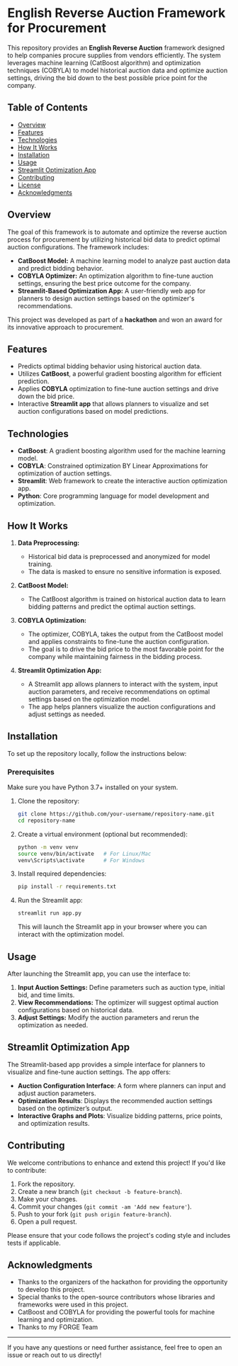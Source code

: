 # English Reverse Auction Framework for Procurement

This repository provides an **English Reverse Auction** framework designed to help companies procure supplies from vendors efficiently. The system leverages machine learning (CatBoost algorithm) and optimization techniques (COBYLA) to model historical auction data and optimize auction settings, driving the bid down to the best possible price point for the company.

## Table of Contents

- [Overview](#overview)
- [Features](#features)
- [Technologies](#technologies)
- [How It Works](#how-it-works)
- [Installation](#installation)
- [Usage](#usage)
- [Streamlit Optimization App](#streamlit-optimization-app)
- [Contributing](#contributing)
- [License](#license)
- [Acknowledgments](#acknowledgments)

## Overview

The goal of this framework is to automate and optimize the reverse auction process for procurement by utilizing historical bid data to predict optimal auction configurations. The framework includes:

- **CatBoost Model:** A machine learning model to analyze past auction data and predict bidding behavior.
- **COBYLA Optimizer:** An optimization algorithm to fine-tune auction settings, ensuring the best price outcome for the company.
- **Streamlit-Based Optimization App:** A user-friendly web app for planners to design auction settings based on the optimizer's recommendations.

This project was developed as part of a **hackathon** and won an award for its innovative approach to procurement.

## Features

- Predicts optimal bidding behavior using historical auction data.
- Utilizes **CatBoost**, a powerful gradient boosting algorithm for efficient prediction.
- Applies **COBYLA** optimization to fine-tune auction settings and drive down the bid price.
- Interactive **Streamlit app** that allows planners to visualize and set auction configurations based on model predictions.

## Technologies

- **CatBoost**: A gradient boosting algorithm used for the machine learning model.
- **COBYLA**: Constrained optimization BY Linear Approximations for optimization of auction settings.
- **Streamlit**: Web framework to create the interactive auction optimization app.
- **Python**: Core programming language for model development and optimization.

## How It Works

1. **Data Preprocessing:**
   - Historical bid data is preprocessed and anonymized for model training.
   - The data is masked to ensure no sensitive information is exposed.

2. **CatBoost Model:**
   - The CatBoost algorithm is trained on historical auction data to learn bidding patterns and predict the optimal auction settings.

3. **COBYLA Optimization:**
   - The optimizer, COBYLA, takes the output from the CatBoost model and applies constraints to fine-tune the auction configuration.
   - The goal is to drive the bid price to the most favorable point for the company while maintaining fairness in the bidding process.

4. **Streamlit Optimization App:**
   - A Streamlit app allows planners to interact with the system, input auction parameters, and receive recommendations on optimal settings based on the optimization model.
   - The app helps planners visualize the auction configurations and adjust settings as needed.

## Installation

To set up the repository locally, follow the instructions below:

### Prerequisites

Make sure you have Python 3.7+ installed on your system.

1. Clone the repository:

   ```bash
   git clone https://github.com/your-username/repository-name.git
   cd repository-name
   ```

2. Create a virtual environment (optional but recommended):

   ```bash
   python -m venv venv
   source venv/bin/activate   # For Linux/Mac
   venv\Scripts\activate      # For Windows
   ```

3. Install required dependencies:

   ```bash
   pip install -r requirements.txt
   ```

4. Run the Streamlit app:

   ```bash
   streamlit run app.py
   ```

   This will launch the Streamlit app in your browser where you can interact with the optimization model.

## Usage

After launching the Streamlit app, you can use the interface to:

1. **Input Auction Settings:** Define parameters such as auction type, initial bid, and time limits.
2. **View Recommendations:** The optimizer will suggest optimal auction configurations based on historical data.
3. **Adjust Settings:** Modify the auction parameters and rerun the optimization as needed.

## Streamlit Optimization App

The Streamlit-based app provides a simple interface for planners to visualize and fine-tune auction settings. The app offers:

- **Auction Configuration Interface**: A form where planners can input and adjust auction parameters.
- **Optimization Results**: Displays the recommended auction settings based on the optimizer’s output.
- **Interactive Graphs and Plots**: Visualize bidding patterns, price points, and optimization results.

## Contributing

We welcome contributions to enhance and extend this project! If you'd like to contribute:

1. Fork the repository.
2. Create a new branch (`git checkout -b feature-branch`).
3. Make your changes.
4. Commit your changes (`git commit -am 'Add new feature'`).
5. Push to your fork (`git push origin feature-branch`).
6. Open a pull request.

Please ensure that your code follows the project's coding style and includes tests if applicable.

## Acknowledgments

- Thanks to the organizers of the hackathon for providing the opportunity to develop this project.
- Special thanks to the open-source contributors whose libraries and frameworks were used in this project.
- CatBoost and COBYLA for providing the powerful tools for machine learning and optimization.
- Thanks to my FORGE Team

---

If you have any questions or need further assistance, feel free to open an issue or reach out to us directly!
